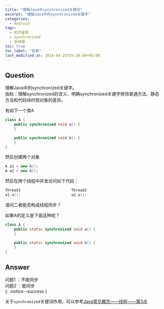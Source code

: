 ```yaml
---
title: "理解Java中synchronized关键词"
excerpt: "理解Java中的synchronized关键字"
categories:
  - Android
tags:
  - 知识星球
  - synchronized
  - 多线程
toc: true
toc_label: "目录"
last_modified_at: 2018-04-25T16:38:00+08:00
---
```


## Question
理解Java中的synchronized关键字。  
指标：理解synchronized的含义、明确synchronized关键字修饰普通方法、静态方法和代码块时锁对象的差异。

有如下一个类A
```java
class A {
    public synchronized void a() {
    }

    public synchronized void b() {
    }
}
```

然后创建两个对象
```java
A a1 = new A();
A a2 = new A();
```

然后在两个线程中并发访问如下代码：
```java
Thread1                       Thread2
a1.a();                       a2.a();
```

请问二者能否构成线程同步？

如果A的定义是下面这种呢？
```java
class A {
    public static synchronized void a() {
    }

    public static synchronized void b() {
    }
}
```

## Answer

问题1 ：不能同步  
问题2 ：能同步  
{: .notice--success }

关于`synchronized`关键词作用，可以参考[Java常见概念——线程——第3点](/java/java-foundation/#6-%E7%BA%BF%E7%A8%8B)